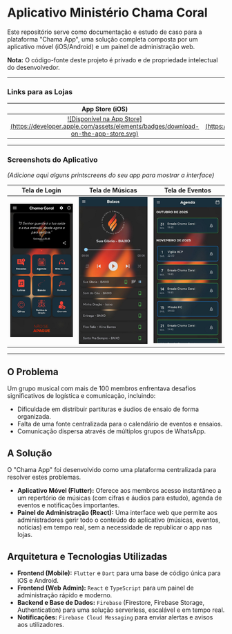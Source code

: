 # Aplicativo Ministério Chama Coral

Este repositório serve como documentação e estudo de caso para a plataforma "Chama App", uma solução completa composta por um aplicativo móvel (iOS/Android) e um painel de administração web.

**Nota:** O código-fonte deste projeto é privado e de propriedade intelectual do desenvolvedor.

---

### Links para as Lojas

| App Store (iOS) | Google Play (Android) |
| :---: | :---: |
| [!\[Disponível na App Store\](https://developer.apple.com/assets/elements/badges/download-on-the-app-store.svg)](https://apps.apple.com/br/app/ministério-chama-coral/id6749340847) | [!\[Disponível no Google Play\](https://play.google.com/intl/en_us/badges/static/images/badges/pt-br_badge_web_generic.png)](https://play.google.com/store/apps/details?id=br.com.glinfo.chamacoral&hl=pt_BR) |

---

### Screenshots do Aplicativo

*(Adicione aqui alguns printscreens do seu app para mostrar a interface)*

| Tela de Login | Tela de Músicas | Tela de Eventos |
| :---: | :---: | :---: |
| ![Screenshot 1](./screenshots/home.jpg) | ![Screenshot 2](./screenshots/telademusic.jpg) | ![Screenshot 3](./screenshots/agenda.jpg) |

---

## O Problema

Um grupo musical com mais de 100 membros enfrentava desafios significativos de logística e comunicação, incluindo:
-   Dificuldade em distribuir partituras e áudios de ensaio de forma organizada.
-   Falta de uma fonte centralizada para o calendário de eventos e ensaios.
-   Comunicação dispersa através de múltiplos grupos de WhatsApp.

## A Solução

O "Chama App" foi desenvolvido como uma plataforma centralizada para resolver estes problemas.

-   **Aplicativo Móvel (Flutter):** Oferece aos membros acesso instantâneo a um repertório de músicas (com cifras e áudios para estudo), agenda de eventos e notificações importantes.
-   **Painel de Administração (React):** Uma interface web que permite aos administradores gerir todo o conteúdo do aplicativo (músicas, eventos, notícias) em tempo real, sem a necessidade de republicar o app nas lojas.

## Arquitetura e Tecnologias Utilizadas

-   **Frontend (Mobile):** `Flutter` e `Dart` para uma base de código única para iOS e Android.
-   **Frontend (Web Admin):** `React` e `TypeScript` para um painel de administração rápido e moderno.
-   **Backend e Base de Dados:** `Firebase` (Firestore, Firebase Storage, Authentication) para uma solução serverless, escalável e em tempo real.
-   **Notificações:** `Firebase Cloud Messaging` para enviar alertas e avisos aos utilizadores.